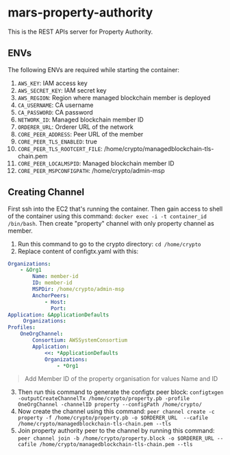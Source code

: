 # mars-property-authority

This is the REST APIs server for Property Authority.

## ENVs

The following ENVs are required while starting the container:

1. `AWS_KEY`: IAM access key
2. `AWS_SECRET_KEY`: IAM secret key
3. `AWS_REGION`: Region where managed blockchain member is deployed
4. `CA_USERNAME`: CA username
5. `CA_PASSWORD`: CA password
6. `NETWORK_ID`: Managed blockchain member ID
7. `ORDERER_URL`: Orderer URL of the network
8. `CORE_PEER_ADDRESS`: Peer URL of the member
9. `CORE_PEER_TLS_ENABLED`: true
10. `CORE_PEER_TLS_ROOTCERT_FILE`: /home/crypto/managedblockchain-tls-chain.pem
11. `CORE_PEER_LOCALMSPID`: Managed blockchain member ID
12. `CORE_PEER_MSPCONFIGPATH`: /home/crypto/admin-msp

## Creating Channel

First ssh into the EC2 that's running the container. Then gain access to shell of the container using this command: `docker exec -i -t container_id /bin/bash`. Then create "property" channel with only property channel as member.

1. Run this command to go to the crypto directory: `cd /home/crypto`
2. Replace content of configtx.yaml with this:

```yaml
Organizations:
    - &Org1
        Name: member-id
        ID: member-id
        MSPDir: /home/crypto/admin-msp
        AnchorPeers:
            - Host:
              Port:
Application: &ApplicationDefaults
     Organizations:
Profiles:
    OneOrgChannel:
        Consortium: AWSSystemConsortium
        Application:
            <<: *ApplicationDefaults
            Organizations:
                - *Org1
```

> Add Member ID of the property organisation for values Name and ID

3. Then run this command to generate the configtx peer block: `configtxgen -outputCreateChannelTx /home/crypto/property.pb -profile OneOrgChannel -channelID property --configPath /home/crypto/`
4. Now create the channel using this command: `peer channel create -c property -f /home/crypto/property.pb -o $ORDERER_URL  --cafile /home/crypto/managedblockchain-tls-chain.pem --tls`
5. Join property authority peer to the channel by running this command: `peer channel join -b /home/crypto/property.block -o $ORDERER_URL --cafile /home/crypto/managedblockchain-tls-chain.pem --tls`